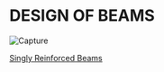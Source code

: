 # DESIGN OF BEAMS

![Capture](https://github.com/user-attachments/assets/a660bea7-4205-4a38-aad6-d502e8c1a87f)

[Singly Reinforced Beams](Singly_Reinforced_Beams.html)

